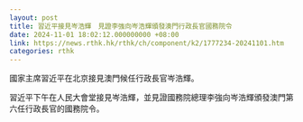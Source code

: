 ```yaml
---
layout: post
title: 習近平接見岑浩輝　見證李強向岑浩輝頒發澳門行政長官國務院令
date: 2024-11-01 18:02:12.000000000 +08:00
link: https://news.rthk.hk/rthk/ch/component/k2/1777234-20241101.htm
categories: rthk
---
```


國家主席習近平在北京接見澳門候任行政長官岑浩輝。

習近平下午在人民大會堂接見岑浩輝，並見證國務院總理李強向岑浩輝頒發澳門第六任行政長官的國務院令。
